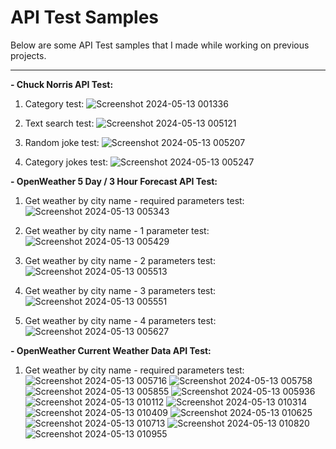 # API Test Samples

Below are some API Test samples that I made while working on previous projects.

----------------

**- Chuck Norris API Test:**

1. Category test:
![Screenshot 2024-05-13 001336](https://github.com/AndreiPVA/API-Tests/assets/166728489/a5c9598b-6d3f-4b1c-b512-11552cdc3efe)

2. Text search test:
![Screenshot 2024-05-13 005121](https://github.com/AndreiPVA/API-Tests/assets/166728489/a64cdd2e-39a2-41a3-88dd-340047478af9)

3. Random joke test:
![Screenshot 2024-05-13 005207](https://github.com/AndreiPVA/API-Tests/assets/166728489/f7d133e0-fa38-4305-917a-e2e073acec51)

4. Category jokes test:
![Screenshot 2024-05-13 005247](https://github.com/AndreiPVA/API-Tests/assets/166728489/d5199a9b-9942-4b57-8fa7-bd1b7be4b1ec)


**- OpenWeather 5 Day / 3 Hour Forecast API Test:**

1. Get weather by city name - required parameters test:
![Screenshot 2024-05-13 005343](https://github.com/AndreiPVA/API-Tests/assets/166728489/7a9c06be-3c39-4f46-ac01-d6853707528d)

2. Get weather by city name - 1 parameter test:
![Screenshot 2024-05-13 005429](https://github.com/AndreiPVA/API-Tests/assets/166728489/966c6a1b-8001-460f-bd13-8f882090e487)

3. Get weather by city name - 2 parameters test:
![Screenshot 2024-05-13 005513](https://github.com/AndreiPVA/API-Tests/assets/166728489/9b68ba96-d784-46cb-9ceb-0ed7ed56b9c1)

4. Get weather by city name - 3 parameters test:
![Screenshot 2024-05-13 005551](https://github.com/AndreiPVA/API-Tests/assets/166728489/cec60724-2c5f-4c2d-b77a-87f1e463bf25)

5. Get weather by city name - 4 parameters test:
![Screenshot 2024-05-13 005627](https://github.com/AndreiPVA/API-Tests/assets/166728489/c75a3dd9-a551-47f4-ac29-8aa56d6811a4)


**- OpenWeather Current Weather Data API Test:**

1. Get weather by city name - required parameters test:
![Screenshot 2024-05-13 005716](https://github.com/AndreiPVA/API-Tests/assets/166728489/d09d49fe-788e-4446-925e-95a4f6b154f1)
![Screenshot 2024-05-13 005758](https://github.com/AndreiPVA/API-Tests/assets/166728489/edae14c2-38f7-49c9-9058-d7e7a5772871)
![Screenshot 2024-05-13 005855](https://github.com/AndreiPVA/API-Tests/assets/166728489/6af727df-95a7-40a5-8f0e-6134d0a51935)
![Screenshot 2024-05-13 005936](https://github.com/AndreiPVA/API-Tests/assets/166728489/b2e85f49-eca9-4161-889a-d97a7684fdd7)
![Screenshot 2024-05-13 010112](https://github.com/AndreiPVA/API-Tests/assets/166728489/3865de3f-2d4b-4a6d-94ef-a162d1f8fdf3)
![Screenshot 2024-05-13 010314](https://github.com/AndreiPVA/API-Tests/assets/166728489/5fedf7c0-69ae-4bb8-9c06-c65d30299478)
![Screenshot 2024-05-13 010409](https://github.com/AndreiPVA/API-Tests/assets/166728489/b960f198-f967-4830-8e6a-ad12548a9487)
![Screenshot 2024-05-13 010625](https://github.com/AndreiPVA/API-Tests/assets/166728489/ca99f051-67cc-4112-8fd0-0952f3b8b99f)
![Screenshot 2024-05-13 010713](https://github.com/AndreiPVA/API-Tests/assets/166728489/054412d9-3d3a-4cde-b082-a22e9bf56299)
![Screenshot 2024-05-13 010820](https://github.com/AndreiPVA/API-Tests/assets/166728489/5dda1827-cba9-4f65-a9f3-5dd77944457d)
![Screenshot 2024-05-13 010955](https://github.com/AndreiPVA/API-Tests/assets/166728489/065947cd-51c6-41a8-816e-be1baff1052b)
